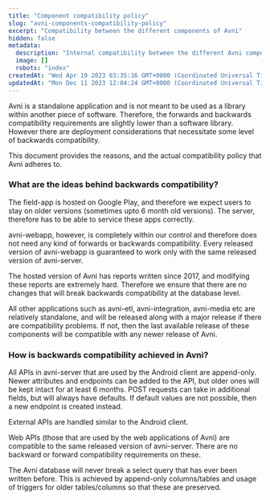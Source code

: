 ```yaml
---
title: "Component compatibility policy"
slug: "avni-components-compatibility-policy"
excerpt: "Compatibility between the different components of Avni"
hidden: false
metadata: 
  description: "Internal compatibility between the different Avni components"
  image: []
  robots: "index"
createdAt: "Wed Apr 19 2023 03:35:16 GMT+0000 (Coordinated Universal Time)"
updatedAt: "Mon Dec 11 2023 12:04:24 GMT+0000 (Coordinated Universal Time)"
---
```

Avni is a standalone application and is not meant to be used as a library within another piece of software. Therefore, the forwards and backwards compatibility requirements are slightly lower than a software library. However there are deployment considerations that necessitate some level of backwards compatibility. 

This document provides the reasons, and the actual compatibility policy that Avni adheres to. 

### What are the ideas behind backwards compatibility?

The field-app is hosted on Google Play, and therefore we expect users to stay on older versions (sometimes upto 6 month old versions). The server, therefore has to be able to service these apps correctly. 

avni-webapp, however, is completely within our control and therefore does not need any kind of forwards or backwards compatibility. Every released version of avni-webapp is guaranteed to work only with the same released version of avni-server. 

The hosted version of Avni has reports written since 2017, and modifying these reports are extremely hard. Therefore we ensure that there are no changes that will break backwards compatibility at the database level. 

All other applications such as avni-etl, avni-integration, avni-media etc are relatively standalone, and will be released along with a major release if there are compatibility problems. If not, then the last available release of these components will be compatible with any newer release of Avni. 

### How is backwards compatibility achieved in Avni?

All APIs in avni-server that are used by the Android client are append-only. Newer attributes and endpoints can be added to the API, but older ones will be kept intact for at least 6 months. POST requests can take in additional fields, but will always have defaults. If default values are not possible, then a new endpoint is created instead. 

External APIs are handled similar to the Android client. 

Web APIs (those that are used by the web applications of Avni) are compatible to the same released version of avni-server. There are no backward or forward compatibility requirements on these. 

The Avni database will never break a select query that has ever been written before. This is achieved by append-only columns/tables and usage of triggers for older tables/columns so that these are preserved.
